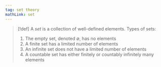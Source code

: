 ```yaml
---
tag: set theory
mathLink: set
---
```


> [!def]
> A *set* is a collection of well-defined elements. Types of sets:
> 1. The empty set, denoted $\emptyset$, has no elements
> 2. A finite set has a limited number of elements 
> 3. An infinite set does not have a limited number of elements
> 4. A countable set has either finitely or countably infinitely many elements

